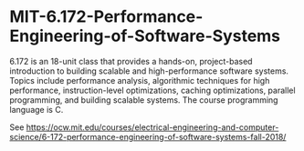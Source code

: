 # MIT-6.172-Performance-Engineering-of-Software-Systems
6.172 is an 18-unit class that provides a hands-on, project-based introduction to building scalable and high-performance software systems. Topics include performance analysis, algorithmic techniques for high performance, instruction-level optimizations, caching optimizations, parallel programming, and building scalable systems. The course programming language is C. 

See https://ocw.mit.edu/courses/electrical-engineering-and-computer-science/6-172-performance-engineering-of-software-systems-fall-2018/

